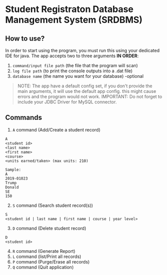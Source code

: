 # Student Registraton Database Management System (SRDBMS)

## How to use?
In order to start using the program, you must run this using your dedicated IDE for java.
The app accepts two to three arguments **IN ORDER**:

1. `command/input file path` (the file that the program will scan)
2. `log file path` (to print the console outputs into a .dat file)
3. `database name` (the name you want for your database) -optional

> NOTE: The app have a default config set, if you don't provide the main arguments, it will use the default app config.
> this might cause errors and the program would not work.
> IMPORTANT: Do not forget to include your JDBC Driver for MySQL connector.

## Commands
1. `A` command (Add/Create a student record)
  ```
  A
  <student id>
  <last name>
  <first name>
  <course>
  <units earned/taken> (max units: 210)
  
  Sample:
  A
  2019-01023
  Trump
  Donald
  SE
  150
 
  ```
  
2. `S` command (Search student record(s))
  ```
  S
  <student id | last name | first name | course | year level>
  ```
  
3. `D` command (Delete student record)
  ```
  D
  <student id>
  ```
  
4. `R` command (Generate Report)
5. `L` command (list/Print all records)
6. `P` command (Purge/Erase all records)
7. `Q` command (Quit application)

